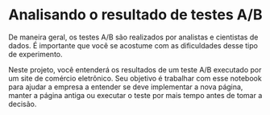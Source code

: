 # Analisando o resultado de testes A/B
De maneira geral, os testes A/B são realizados por analistas e cientistas de dados. É importante que você se acostume com as dificuldades desse tipo de experimento.

Neste projeto, você entenderá os resultados de um teste A/B executado por um site de comércio eletrônico. Seu objetivo é trabalhar com esse notebook para ajudar a empresa a entender se deve implementar a nova página, manter a página antiga ou executar o teste por mais tempo antes de tomar a decisão.
